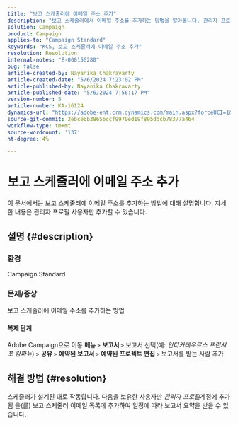 ```yaml
---
title: "보고 스케줄러에 이메일 주소 추가"
description: "보고 스케줄러에서 이메일 주소를 추가하는 방법을 알아봅니다. 관리자 프로필 사용자만 추가할 수 있습니다."
solution: Campaign
product: Campaign
applies-to: "Campaign Standard"
keywords: "KCS, 보고 스케줄러에 이메일 주소 추가"
resolution: Resolution
internal-notes: "E-000156280"
bug: false
article-created-by: Nayanika Chakravarty
article-created-date: "5/6/2024 7:23:02 PM"
article-published-by: Nayanika Chakravarty
article-published-date: "5/6/2024 7:56:17 PM"
version-number: 5
article-number: KA-16124
dynamics-url: "https://adobe-ent.crm.dynamics.com/main.aspx?forceUCI=1&pagetype=entityrecord&etn=knowledgearticle&id=c2c5140b-de0b-ef11-9f8a-6045bd0065b6"
source-git-commit: 2ebce6b38656ccf9970ed19f895ddcb78377a464
workflow-type: tm+mt
source-wordcount: '137'
ht-degree: 4%

---
```


# 보고 스케줄러에 이메일 주소 추가


이 문서에서는 보고 스케줄러에 이메일 주소를 추가하는 방법에 대해 설명합니다. 자세한 내용은 관리자 프로필 사용자만 추가할 수 있습니다.

## 설명 {#description}


### <b>환경 </b>

Campaign Standard

### <b>문제/증상</b>

보고 스케줄러에 이메일 주소를 추가하는 방법

#### 복제 단계

Adobe Campaign으로 이동 <b>메뉴 </b>`>`  <b>보고서 </b>`>`  보고서 선택(예: *인디카테우르스 프린시포 캄파뉴*) `>`  <b>공유 </b>`>`  <b>예약된 보고서 </b>`>`  <b>예약된 프로젝트 편집 </b>`>`  보고서를 받는 사람 추가


## 해결 방법 {#resolution}


스케줄러가 설계된 대로 작동합니다. 다음을 보유한 사용자만 *관리자 프로필*&#x200B;계정에 추가됨 을(를) 보고 스케줄러 이메일 목록에 추가하여 일정에 따라 보고서 요약을 받을 수 있습니다.




